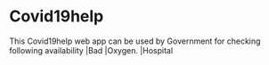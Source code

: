 # Covid19help
This Covid19help web app can be used by Government for checking following availability
|Bad
|Oxygen.
|Hospital

